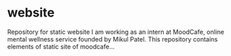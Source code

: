 # website
Repository for static website
I am working as an intern at MoodCafe, online mental wellness service founded by Mikul Patel.
This repository contains elements of static site of moodcafe...
